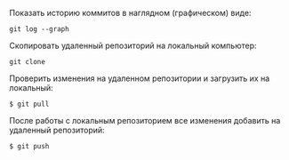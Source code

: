 Показать историю коммитов в наглядном (графическом) виде:

```
git log --graph
```


Скопировать удаленный репозиторий на локальный компьютер:

```
git clone
```

Проверить изменения на удаленном репозитории и загрузить их на локальный:

```
$ git pull
```

После работы с локальным репозиторием все изменения добавить на удаленный репозиторий:

```
$ git push
```
